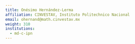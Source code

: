 ```yaml
---
title: Onésimo Hernández-Lerma
affiliation: CINVESTAV, Instituto Politechnico Nacional
email: ohernand@math.cinvestav.mx
weight: 310
institutions:
  - md-c-ipn
---
```

